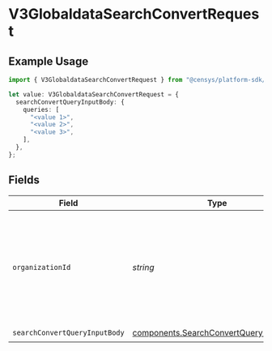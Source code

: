 # V3GlobaldataSearchConvertRequest

## Example Usage

```typescript
import { V3GlobaldataSearchConvertRequest } from "@censys/platform-sdk/models/operations";

let value: V3GlobaldataSearchConvertRequest = {
  searchConvertQueryInputBody: {
    queries: [
      "<value 1>",
      "<value 2>",
      "<value 3>",
    ],
  },
};
```

## Fields

| Field                                                                                                                                                                                              | Type                                                                                                                                                                                               | Required                                                                                                                                                                                           | Description                                                                                                                                                                                        |
| -------------------------------------------------------------------------------------------------------------------------------------------------------------------------------------------------- | -------------------------------------------------------------------------------------------------------------------------------------------------------------------------------------------------- | -------------------------------------------------------------------------------------------------------------------------------------------------------------------------------------------------- | -------------------------------------------------------------------------------------------------------------------------------------------------------------------------------------------------- |
| `organizationId`                                                                                                                                                                                   | *string*                                                                                                                                                                                           | :heavy_minus_sign:                                                                                                                                                                                 | The ID of a Censys organization to associate the request with. See the [Getting Started docs](https://docs.censys.com/reference/get-started#step-3-set-your-organization-id) for more information. |
| `searchConvertQueryInputBody`                                                                                                                                                                      | [components.SearchConvertQueryInputBody](../../models/components/searchconvertqueryinputbody.md)                                                                                                   | :heavy_check_mark:                                                                                                                                                                                 | N/A                                                                                                                                                                                                |